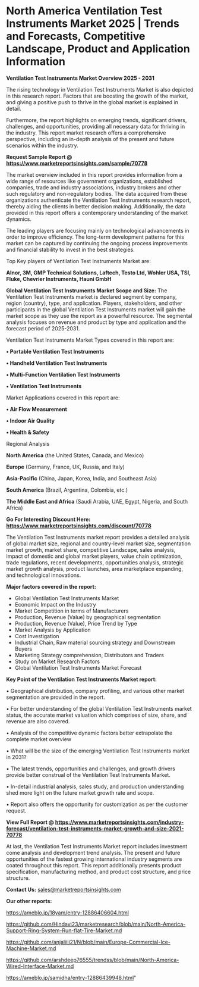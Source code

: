 # North America Ventilation Test Instruments Market 2025 | Trends and Forecasts, Competitive Landscape, Product and Application Information

<Strong> Ventilation Test Instruments Market Overview 2025 - 2031</strong>

The rising technology in Ventilation Test Instruments Market is also depicted in this research report. Factors that are boosting the growth of the market, and giving a positive push to thrive in the global market is explained in detail.

Furthermore, the report highlights on emerging trends, significant drivers, challenges, and opportunities, providing all necessary data for thriving in the industry. This report market research offers a comprehensive perspective, including an in-depth analysis of the present and future scenarios within the industry.

<strong>Request Sample Report @ <a href=https://www.marketreportsinsights.com/sample/70778>https://www.marketreportsinsights.com/sample/70778</a></strong>

The market overview included in this report provides information from a wide range of resources like government organizations, established companies, trade and industry associations, industry brokers and other such regulatory and non-regulatory bodies. The data acquired from these organizations authenticate the Ventilation Test Instruments research report, thereby aiding the clients in better decision making. Additionally, the data provided in this report offers a contemporary understanding of the market dynamics.

The leading players are focusing mainly on technological advancements in order to improve efficiency. The long-term development patterns for this market can be captured by continuing the ongoing process improvements and financial stability to invest in the best strategies.

Top Key players of Ventilation Test Instruments Market are:

<strong>Alnor, 3M, GMP Technical Solutions, Laftech, Testo Ltd, Wohler USA, TSI, Fluke, Chevrier Instruments, Hauni GmbH</strong>

<strong><b>Global Ventilation Test Instruments Market Scope and Size:</b></strong>
The Ventilation Test Instruments market is declared segment by company, region (country), type, and application. Players, stakeholders, and other participants in the global Ventilation Test Instruments market will gain the market scope as they use the report as a powerful resource. The segmental analysis focuses on revenue and product by type and application and the forecast period of 2025-2031.

Ventilation Test Instruments Market Types covered in this report are:

<strong>• Portable Ventilation Test Instruments

• Handheld Ventilation Test Instruments

• Multi-Function Ventilation Test Instruments

• Ventilation Test Instruments</strong>

Market Applications covered in this report are:

<strong>• Air Flow Measurement

• Indoor Air Quality

• Health & Safety</strong> 

Regional Analysis

<strong>North America</strong> (the United States, Canada, and Mexico)

<strong>Europe</strong> (Germany, France, UK, Russia, and Italy)

<strong>Asia-Pacific</strong> (China, Japan, Korea, India, and Southeast Asia)

<strong>South America</strong> (Brazil, Argentina, Colombia, etc.)

<strong>The Middle East and Africa</strong> (Saudi Arabia, UAE, Egypt, Nigeria, and South Africa)

<strong>Go For Interesting Discount Here: <a href=https://www.marketreportsinsights.com/discount/70778>https://www.marketreportsinsights.com/discount/70778</a></strong>

The Ventilation Test Instruments market report provides a detailed analysis of global market size, regional and country-level market size, segmentation market growth, market share, competitive Landscape, sales analysis, impact of domestic and global market players, value chain optimization, trade regulations, recent developments, opportunities analysis, strategic market growth analysis, product launches, area marketplace expanding, and technological innovations.

<strong><b>Major factors covered in the report:</b></strong>
<ul>
  <li>Global Ventilation Test Instruments Market </li>
  <li>Economic Impact on the Industry</li>
  <li>Market Competition in terms of Manufacturers</li>
  <li>Production, Revenue (Value) by geographical segmentation</li>
  <li>Production, Revenue (Value), Price Trend by Type</li>
  <li>Market Analysis by Application</li>
  <li>Cost Investigation</li>
  <li>Industrial Chain, Raw material sourcing strategy and Downstream Buyers</li>
  <li>Marketing Strategy comprehension, Distributors and Traders</li>
  <li>Study on Market Research Factors</li>
  <li>Global Ventilation Test Instruments Market Forecast</li>
</ul>

<strong><b>Key Point of the Ventilation Test Instruments Market report:</b></strong>

• Geographical distribution, company profiling, and various other market segmentation are provided in the report.

• For better understanding of the global Ventilation Test Instruments market status, the accurate market valuation which comprises of size, share, and revenue are also covered.

• Analysis of the competitive dynamic factors better extrapolate the complete market overview

• What will be the size of the emerging Ventilation Test Instruments market in 2031?

• The latest trends, opportunities and challenges, and growth drivers provide better construal of the Ventilation Test Instruments Market.

• In-detail industrial analysis, sales study, and production understanding shed more light on the future market growth rate and scope.

• Report also offers the opportunity for customization as per the customer request.

<strong><b>View Full Report @ <a href=https://www.marketreportsinsights.com/industry-forecast/ventilation-test-instruments-market-growth-and-size-2021-70778>https://www.marketreportsinsights.com/industry-forecast/ventilation-test-instruments-market-growth-and-size-2021-70778</a></b></strong>


At last, the Ventilation Test Instruments Market report includes investment come analysis and development trend analysis. The present and future opportunities of the fastest growing international industry segments are coated throughout this report. This report additionally presents product specification, manufacturing method, and product cost structure, and price structure.

<strong>Contact Us:</strong>
sales@marketreportsinsights.com

<strong>Our other reports:</strong>

<a href=https://ameblo.jp/18yam/entry-12886406604.html>https://ameblo.jp/18yam/entry-12886406604.html</a>

<a href=https://github.com/Hindavi23/marketresearch/blob/main/North-America-Support-Ring-System-Run-flat-Tire-Market.md>https://github.com/Hindavi23/marketresearch/blob/main/North-America-Support-Ring-System-Run-flat-Tire-Market.md</a>

<a href=https://github.com/anjaliiii21/N/blob/main/Europe-Commercial-Ice-Machine-Market.md>https://github.com/anjaliiii21/N/blob/main/Europe-Commercial-Ice-Machine-Market.md</a>

<a href=https://github.com/arshdeep76555/trendss/blob/main/North-America-Wired-Interface-Market.md>https://github.com/arshdeep76555/trendss/blob/main/North-America-Wired-Interface-Market.md</a>

<a href=https://ameblo.jp/samidha/entry-12886439948.html>https://ameblo.jp/samidha/entry-12886439948.html</a>"

